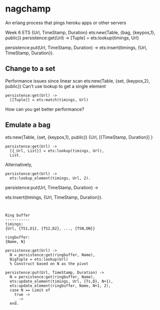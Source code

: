 nagchamp
========

An erlang process that pings heroku apps or other servers


Week 6 ETS
{Url, TimeStamp, Duration}
ets:new(Table, {bag, {keypos,1}, public})
persistence:get(Url) ->
  [Tuple] = ets:lookup(timings, Url)

persistence:put(Url, TimeStamp, Duration) ->
  ets:insert(timings, {Url, TimeStamp, Duration}).

Change to a set
---------------
Performance issues since linear scan
ets:new(Table, {set, {keypos,2}, public})
Can't use lookup to get a single element

```
persistence:get(Url) ->
  [[Tuple]] = ets:match(timings, Url)
```

How can you get better performance?

Emulate a bag
-------------
ets:new(Table, {set, {keypos,1}, public})
{Url, [{TimeStamp, Duration}] }

```
persistence:get(Url) ->
  [{_Url, List}] = ets:lookup(timings, Url),
  List.
```
Alternatively,
```
persistence:get(Url) ->
  ets:lookup_element(timings, Url, 2).
```

persistence:put(Url, TimeStamp, Duration) ->
  
  ets:insert(timings, {Url, TimeStamp, Duration}).
```


Ring buffer
-----------
timings:
{Url, {TS1,D1}, {TS2,D2}, ..., {TSN,DN}}

ringbuffer:
{Name, N}

persistence:get(Url) ->
  N = persistence:get(ringbuffer, Name),
  BigTuple = ets:lookup(Url)
  % Construct based on N as the pivot

persistence:put(Url, TimeStamp, Duration) ->
  N = persistence:get(ringbuffer, Name),
  ets:update_element(timings, Url, {Ts,D}, N+1),
  ets:update_element(ringbuffer, Name, N+1, 2),
  case N == Limit of
    true ->
    _ ->
  end.

